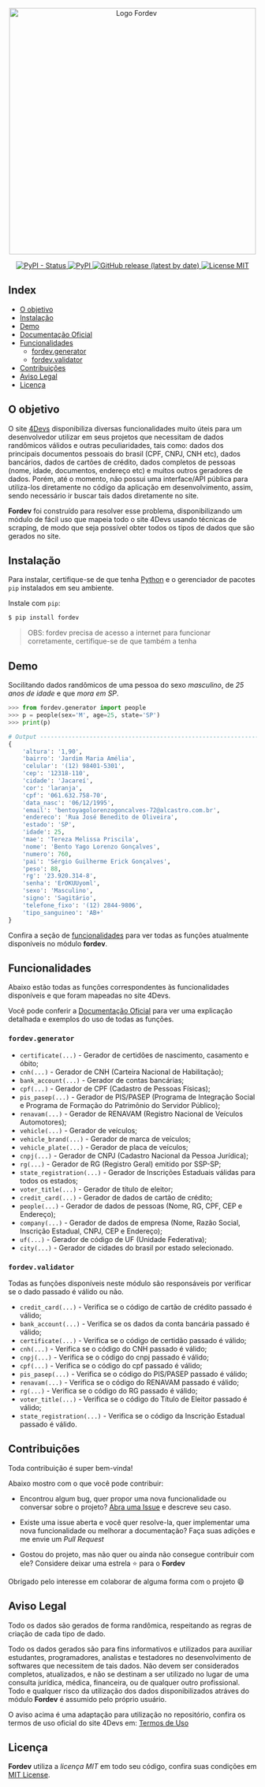 <p align="center">
    <img src="https://raw.githubusercontent.com/matheusfelipeog/fordev/master/.github/assets/images/fordev.png" alt="Logo Fordev" width="500px" />
</p>

<p align="center">
    <a href="https://pypi.org/project/fordev/">
        <img alt="PyPI - Status" src="https://img.shields.io/pypi/status/fordev?style=for-the-badge" />
    </a>
    <a href="https://pypi.org/project/fordev/">
        <img alt="PyPI" src="https://img.shields.io/pypi/v/fordev?style=for-the-badge" />
    </a>
    <a href="https://github.com/matheusfelipeog/fordev/releases">
        <img alt="GitHub release (latest by date)" src="https://img.shields.io/github/v/release/matheusfelipeog/fordev?style=for-the-badge" />
    </a>
    <a href="https://github.com/matheusfelipeog/fordev/blob/master/LICENSE">
        <img src="https://img.shields.io/github/license/matheusfelipeog/fordev?color=green&style=for-the-badge" alt="License MIT" />
    </a>
</p>


## Index

- [O objetivo](#o-objetivo)
- [Instalação](#instalação)
- [Demo](#demo)
- [Documentação Oficial](https://github.com/matheusfelipeog/fordev/blob/master/doc/README.md)
- [Funcionalidades](#funcionalidades)
   - [fordev.generator](#fordevgenerator)
   - [fordev.validator](#fordevvalidator)
- [Contribuições](#contribuições)
- [Aviso Legal](#aviso-legal)
- [Licença](#licença)


## O objetivo

O site [4Devs](https://4devs.com.br) disponibiliza diversas funcionalidades muito úteis para um desenvolvedor utilizar em seus projetos que necessitam de dados randômicos válidos e outras peculiaridades, tais como: dados dos principais documentos pessoais do brasil (CPF, CNPJ, CNH etc), dados bancários, dados de cartões de crédito, dados completos de pessoas (nome, idade, documentos, endereço etc) e muitos outros geradores de dados. Porém, até o momento, não possui uma interface/API pública para utiliza-los diretamente no código da aplicação em desenvolvimento, assim, sendo necessário ir buscar tais dados diretamente no site.

**Fordev** foi construído para resolver esse problema, disponibilizando um módulo de fácil uso que mapeia todo o site 4Devs usando técnicas de scraping, de modo que seja possível obter todos os tipos de dados que são gerados no site.


## Instalação

Para instalar, certifique-se de que tenha [Python](https://www.python.org/) e o gerenciador de pacotes `pip` instalados em seu ambiente.

Instale com `pip`:

```bash
$ pip install fordev
```

> OBS: fordev precisa de acesso a internet para funcionar corretamente, certifique-se de que também a tenha


## Demo

Socilitando dados randômicos de uma pessoa do sexo *masculino*, de *25 anos de idade* e que *mora em SP*.

```python
>>> from fordev.generator import people
>>> p = people(sex='M', age=25, state='SP')
>>> print(p)

# Output ---------------------------------------------------------------------------------
{
    'altura': '1,90',
    'bairro': 'Jardim Maria Amélia',
    'celular': '(12) 98401-5301',
    'cep': '12318-110',
    'cidade': 'Jacareí',
    'cor': 'laranja',
    'cpf': '061.632.758-70',
    'data_nasc': '06/12/1995',
    'email': 'bentoyagolorenzogoncalves-72@alcastro.com.br',
    'endereco': 'Rua José Benedito de Oliveira',
    'estado': 'SP',
    'idade': 25,
    'mae': 'Tereza Melissa Priscila',
    'nome': 'Bento Yago Lorenzo Gonçalves',
    'numero': 760,
    'pai': 'Sérgio Guilherme Erick Gonçalves',
    'peso': 88,
    'rg': '23.920.314-8',
    'senha': 'ErOKUUyoml',
    'sexo': 'Masculino',
    'signo': 'Sagitário',
    'telefone_fixo': '(12) 2844-9806',
    'tipo_sanguineo': 'AB+'
}
```

Confira a seção de [funcionalidades](#funcionalidades) para ver todas as funções atualmente disponíveis no módulo **fordev**.


## Funcionalidades

Abaixo estão todas as funções correspondentes às funcionalidades disponíveis e que foram mapeadas no site 4Devs.

Você pode conferir a [Documentação Oficial](https://github.com/matheusfelipeog/fordev/blob/master/doc/README.md) para ver uma explicação detalhada e exemplos do uso de todas as funções.

### `fordev.generator`

- `certificate(...)` - Gerador de certidões de nascimento, casamento e óbito;
- `cnh(...)` -  Gerador de CNH (Carteira Nacional de Habilitação);
- `bank_account(...)` - Gerador de contas bancárias;
- `cpf(...)` - Gerador de CPF (Cadastro de Pessoas Físicas);
- `pis_pasep(...)` - Gerador de PIS/PASEP (Programa de Integração Social e Programa de Formação do Patrimônio do Servidor Público);
- `renavam(...)` - Gerador de RENAVAM (Registro Nacional de Veículos Automotores);
- `vehicle(...)` - Gerador de veículos;
- `vehicle_brand(...)` - Gerador de marca de veículos;
- `vehicle_plate(...)` - Gerador de placa de veículos;
- `cnpj(...)` - Gerador de CNPJ (Cadastro Nacional da Pessoa Jurídica);
- `rg(...)` - Gerador de RG (Registro Geral) emitido por SSP-SP;
- `state_registration(...)` - Gerador de Inscrições Estaduais válidas para todos os estados;
- `voter_title(...)` - Gerador de título de eleitor;
- `credit_card(...)` - Gerador de dados de cartão de crédito;
- `people(...)` - Gerador de dados de pessoas (Nome, RG, CPF, CEP e Endereço);
- `company(...)` - Gerador de dados de empresa (Nome, Razão Social, Inscrição Estadual, CNPJ, CEP e Endereço);
- `uf(...)` - Gerador de código de UF (Unidade Federativa);
- `city(...)` - Gerador de cidades do brasil por estado selecionado.

### `fordev.validator`

Todas as funções disponíveis neste módulo são responsáveis por verificar se o dado passado é válido ou não.

- `credit_card(...)` - Verifica se o código de cartão de crédito passado é válido;
- `bank_account(...)` - Verifica se os dados da conta bancária passado é válido;
- `certificate(...)` - Verifica se o código de certidão passado é válido;
- `cnh(...)` - Verifica se o código do CNH passado é válido;
- `cnpj(...)` - Verifica se o código do cnpj passado é válido;
- `cpf(...)` - Verifica se o código do cpf passado é válido;
- `pis_pasep(...)` - Verifica se o código do PIS/PASEP passado é válido;
- `renavam(...)` - Verifica se o código do RENAVAM passado é válido;
- `rg(...)` - Verifica se o código do RG passado é válido;
- `voter_title(...)` - Verifica se o código do Título de Eleitor passado é válido;
- `state_registration(...)` - Verifica se o código da Inscrição Estadual passado é válido.


## Contribuições

Toda contribuição é super bem-vinda!

Abaixo mostro com o que você pode contribuir:

- Encontrou algum bug, quer propor uma nova funcionalidade ou conversar sobre o projeto? [Abra uma Issue](https://github.com/matheusfelipeog/fordev/issues) e descreve seu caso.

- Existe uma issue aberta e você quer resolve-la, quer implementar uma nova funcionalidade ou melhorar a documentação? Faça suas adições e me envie um *Pull Request*

- Gostou do projeto, mas não quer ou ainda não consegue contribuir com ele? Considere deixar uma estrela ⭐ para o **Fordev**

Obrigado pelo interesse em colaborar de alguma forma com o projeto 😄


## Aviso Legal

Todo os dados são gerados de forma randômica, respeitando as regras de criação de cada tipo de dado. 

Todo os dados gerados são para fins informativos e utilizados para auxiliar estudantes, programadores, analistas e testadores no desenvolvimento de softwares que necessitem de tais dados. Não devem ser considerados completos, atualizados, e não se destinam a ser utilizado no lugar de uma consulta jurídica, médica, financeira, ou de qualquer outro profissional. Todo e qualquer risco da utilização dos dados disponibilizados atráves do módulo **Fordev** é assumido pelo próprio usuário.

O aviso acima é uma adaptação para utilização no repositório, confira os termos de uso oficial do site 4Devs em: [Termos de Uso](https://www.4devs.com.br/termos_de_uso)


## Licença

**Fordev** utiliza a *licença MIT* em todo seu código, confira suas condições em [MIT License](https://github.com/matheusfelipeog/fordev/blob/master/LICENSE).
